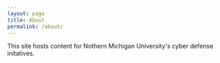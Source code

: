 ```yaml
---
layout: page
title: About
permalink: /about/
---
```


This site hosts content for Nothern Michigan University's cyber defense initatives.
